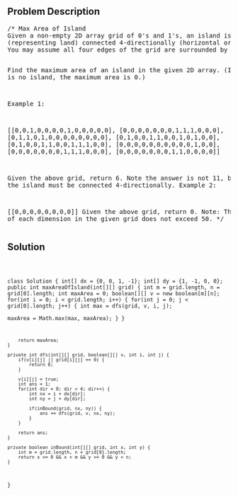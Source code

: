 <!--
<style>
  body { font-family: Arial, sans-serif; }
  .container { max-width: 400px; margin: auto; padding: 10px; }
  .comment-block { background-color: #f9f9f9; padding: 10px; border-left: 5px solid #ccc; max-width: 400px; margin: 20px auto; overflow-wrap: break-word; white-space: pre-wrap; }
  .code-block { background-color: #f4f4f4; padding: 10px; border: 1px solid #ddd; }
</style>
-->

<div class='container'>
<h2>Problem Description</h2>
<div class='comment-block'>
<pre>
/* Max Area of Island
Given a non-empty 2D array grid of 0's and 1's, an island is a group of 1's 
(representing land) connected 4-directionally (horizontal or vertical.) 
You may assume all four edges of the grid are surrounded by water.

Find the maximum area of an island in the given 2D array. (If there is no island, the maximum area is 0.)

Example 1:

[[0,0,1,0,0,0,0,1,0,0,0,0,0],
 [0,0,0,0,0,0,0,1,1,1,0,0,0],
 [0,1,1,0,1,0,0,0,0,0,0,0,0],
 [0,1,0,0,1,1,0,0,1,0,1,0,0],
 [0,1,0,0,1,1,0,0,1,1,1,0,0],
 [0,0,0,0,0,0,0,0,0,0,1,0,0],
 [0,0,0,0,0,0,0,1,1,1,0,0,0],
 [0,0,0,0,0,0,0,1,1,0,0,0,0]]

Given the above grid, return 6. Note the answer is not 11, because the island must be connected 4-directionally.
Example 2:

[[0,0,0,0,0,0,0,0]]
Given the above grid, return 0.
Note: The length of each dimension in the given grid does not exceed 50.
*/
</pre>
</div>

<h2>Solution</h2>
<div class='code-block'>
<pre><code class='language-java'>

class Solution {
    int[] dx = {0, 0, 1, -1};
    int[] dy = {1, -1, 0, 0};
    public int maxAreaOfIsland(int[][] grid) {
        int m = grid.length, n = grid[0].length;
        int maxArea = 0;
        boolean[][] v = new boolean[m][n];
        for(int i = 0; i < grid.length; i++) {
            for(int j = 0; j < grid[0].length; j++) {
                int max = dfs(grid, v, i, j);     
                maxArea = Math.max(max, maxArea); 
            }
        }
        
        return maxArea; 
    }
    
    private int dfs(int[][] grid, boolean[][] v, int i, int j) {
        if(v[i][j] || grid[i][j] == 0) {
            return 0;
        }
        
        v[i][j] = true;
        int ans = 1;
        for(int dir = 0; dir < 4; dir++) {
            int nx = i + dx[dir];
            int ny = j + dy[dir];
            
            if(inBound(grid, nx, ny)) {
                ans += dfs(grid, v, nx, ny);
            }
        }
        
        return ans;  
    }
    
    private boolean inBound(int[][] grid, int x, int y) {
        int m = grid.length, n = grid[0].length;
        return x >= 0 && x < m && y >= 0 && y < n;
    }
}</code></pre>
</div>
</div>
